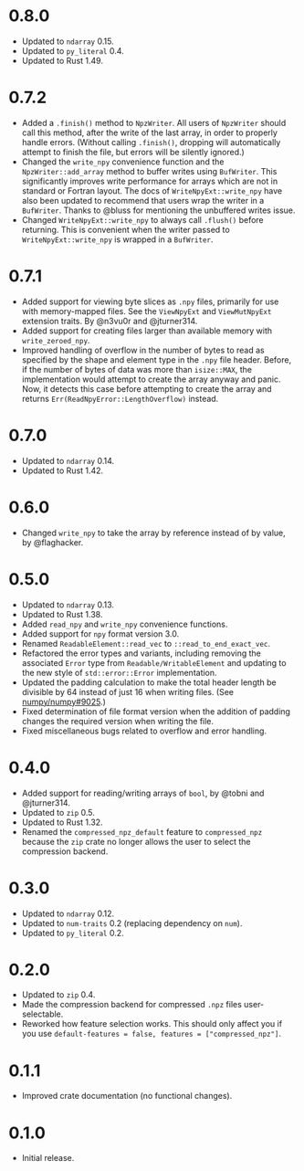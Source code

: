 # 0.8.0

* Updated to `ndarray` 0.15.
* Updated to `py_literal` 0.4.
* Updated to Rust 1.49.

# 0.7.2

* Added a `.finish()` method to `NpzWriter`. All users of `NpzWriter` should
  call this method, after the write of the last array, in order to properly
  handle errors. (Without calling `.finish()`, dropping will automatically
  attempt to finish the file, but errors will be silently ignored.)
* Changed the `write_npy` convenience function and the `NpzWriter::add_array`
  method to buffer writes using `BufWriter`. This significantly improves write
  performance for arrays which are not in standard or Fortran layout. The docs
  of `WriteNpyExt::write_npy` have also been updated to recommend that users
  wrap the writer in a `BufWriter`. Thanks to @bluss for mentioning the
  unbuffered writes issue.
* Changed `WriteNpyExt::write_npy` to always call `.flush()` before returning.
  This is convenient when the writer passed to `WriteNpyExt::write_npy` is
  wrapped in a `BufWriter`.

# 0.7.1

* Added support for viewing byte slices as `.npy` files, primarily for use with
  memory-mapped files. See the `ViewNpyExt` and `ViewMutNpyExt` extension
  traits. By @n3vu0r and @jturner314.
* Added support for creating files larger than available memory with
  `write_zeroed_npy`.
* Improved handling of overflow in the number of bytes to read as specified by
  the shape and element type in the `.npy` file header. Before, if the number
  of bytes of data was more than `isize::MAX`, the implementation would attempt
  to create the array anyway and panic. Now, it detects this case before
  attempting to create the array and returns
  `Err(ReadNpyError::LengthOverflow)` instead.

# 0.7.0

* Updated to `ndarray` 0.14.
* Updated to Rust 1.42.

# 0.6.0

* Changed `write_npy` to take the array by reference instead of by value, by
  @flaghacker.

# 0.5.0

* Updated to `ndarray` 0.13.
* Updated to Rust 1.38.
* Added `read_npy` and `write_npy` convenience functions.
* Added support for `npy` format version 3.0.
* Renamed `ReadableElement::read_vec` to `::read_to_end_exact_vec`.
* Refactored the error types and variants, including removing the associated
  `Error` type from `Readable/WritableElement` and updating to the new style of
  `std::error::Error` implementation.
* Updated the padding calculation to make the total header length be divisible
  by 64 instead of just 16 when writing files. (See
  [numpy/numpy#9025](https://github.com/numpy/numpy/pull/9025).)
* Fixed determination of file format version when the addition of padding
  changes the required version when writing the file.
* Fixed miscellaneous bugs related to overflow and error handling.

# 0.4.0

* Added support for reading/writing arrays of `bool`, by @tobni and
  @jturner314.
* Updated to `zip` 0.5.
* Updated to Rust 1.32.
* Renamed the `compressed_npz_default` feature to `compressed_npz` because the
  `zip` crate no longer allows the user to select the compression backend.

# 0.3.0

* Updated to `ndarray` 0.12.
* Updated to `num-traits` 0.2 (replacing dependency on `num`).
* Updated to `py_literal` 0.2.

# 0.2.0

* Updated to `zip` 0.4.
* Made the compression backend for compressed `.npz` files user-selectable.
* Reworked how feature selection works. This should only affect you if you use
  `default-features = false, features = ["compressed_npz"]`.

# 0.1.1

* Improved crate documentation (no functional changes).

# 0.1.0

* Initial release.
